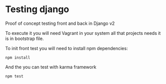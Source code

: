 # Testing django
Proof of concept testing front and back in Django v2

To execute it you will need Vagrant in your system all that projects needs
it is in bootstrap file.

To init front test you will need to install npm dependencies:

`npm install`

And the you can test with karma framework

`npm test`

